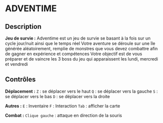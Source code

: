 # ADVENTIME

## Description
**Jeu de survie :** 
Adventime est un jeu de survie se basant à la fois sur un cycle jour/nuit ainsi que le temps réel
Votre aventure se déroule sur une île générée aléatoirement, remplie de monstres que vous devez combattre afin de gagner en expérience et compétences
Votre objectif est de vous préparer et de vaincre les 3 boss du jeu qui apparaissent les lundi, mercredi et vendredi


## Contrôles
**Déplacement :**
`Z` : se déplacer vers le haut
`Q` : se déplacer vers la gauche
`S` : se déplacer vers le bas
`D` : se déplacer vers la droite

**Autres :**
`E` : Inventaire
`F` : Interaction
`Tab` : afficher la carte

**Combat :**
`Clique gauche` : attaque en direction de la souris